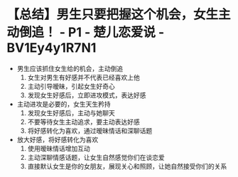 # 【总结】男生只要把握这个机会，女生主动倒追！ - P1 - 楚儿恋爱说 - BV1Ey4y1R7N1

-   男生应该抓住女生给的机会，主动倒追
    1.  女生对男生有好感并不代表已经喜欢上他
    2.  主动引导暧昧，引起女生好奇心
    3.  发现女生好感后，立即进攻模式，表达好感
-   主动进攻是必要的，女生天生矜持
    1.  发现女生好感后，主动与她聊天
    2.  不要等待女生主动追求，要主动表达好感
    3.  将好感转化为喜欢，通过暧昧情话和深聊话题
-   放大好感，将好感转化为喜欢
    1.  使用暧昧情话增加互动
    2.  主动深聊情感话题，让女生自然感觉你们在谈恋爱
    3.  直接默认女生是你的女朋友，展现关心和照顾，让她自然接受你们的关系